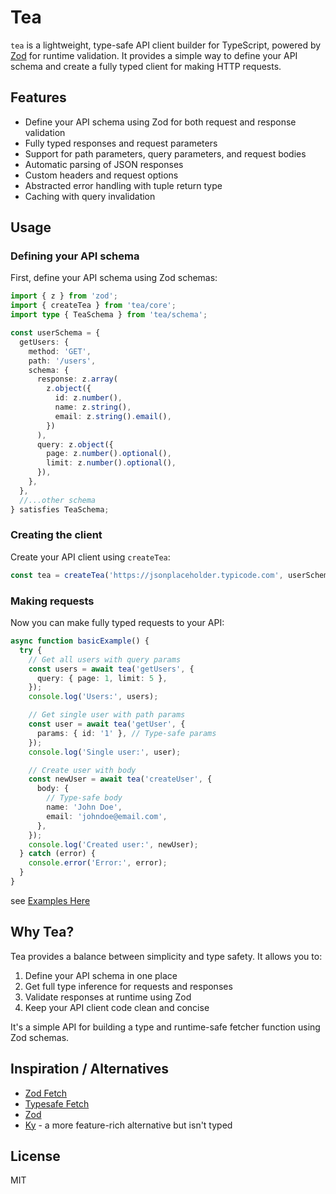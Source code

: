 # Tea

`tea` is a lightweight, type-safe API client builder for TypeScript, powered by [Zod](https://github.com/colinhacks/zod) for runtime validation. It provides a simple way to define your API schema and create a fully typed client for making HTTP requests.

## Features

- Define your API schema using Zod for both request and response validation
- Fully typed responses and request parameters
- Support for path parameters, query parameters, and request bodies
- Automatic parsing of JSON responses
- Custom headers and request options
- Abstracted error handling with tuple return type
- Caching with query invalidation

## Usage

### Defining your API schema

First, define your API schema using Zod schemas:

```typescript
import { z } from 'zod';
import { createTea } from 'tea/core';
import type { TeaSchema } from 'tea/schema';

const userSchema = {
  getUsers: {
    method: 'GET',
    path: '/users',
    schema: {
      response: z.array(
        z.object({
          id: z.number(),
          name: z.string(),
          email: z.string().email(),
        })
      ),
      query: z.object({
        page: z.number().optional(),
        limit: z.number().optional(),
      }),
    },
  },
  //...other schema
} satisfies TeaSchema;
```

### Creating the client

Create your API client using `createTea`:

```typescript
const tea = createTea('https://jsonplaceholder.typicode.com', userSchema);

```

### Making requests

Now you can make fully typed requests to your API:

```typescript
async function basicExample() {
  try {
    // Get all users with query params
    const users = await tea('getUsers', {
      query: { page: 1, limit: 5 },
    });
    console.log('Users:', users);

    // Get single user with path params
    const user = await tea('getUser', {
      params: { id: '1' }, // Type-safe params
    });
    console.log('Single user:', user);

    // Create user with body
    const newUser = await tea('createUser', {
      body: {
        // Type-safe body
        name: 'John Doe',
        email: 'johndoe@email.com',
      },
    });
    console.log('Created user:', newUser);
  } catch (error) {
    console.error('Error:', error);
  }
}
```

see [Examples Here](./src/examples)

## Why Tea?

Tea provides a balance between simplicity and type safety. It allows you to:

1. Define your API schema in one place
2. Get full type inference for requests and responses
3. Validate responses at runtime using Zod
4. Keep your API client code clean and concise

It's a simple API for building a type and runtime-safe fetcher function using Zod schemas.

## Inspiration / Alternatives

- [Zod Fetch](https://github.com/mattpocock/zod-fetch)
- [Typesafe Fetch](https://github.com/aurbano/typesafe-fetch)
- [Zod](https://github.com/colinhacks/zod)
- [Ky](https://github.com/sindresorhus/ky) - a more feature-rich alternative but isn't typed

## License

MIT
